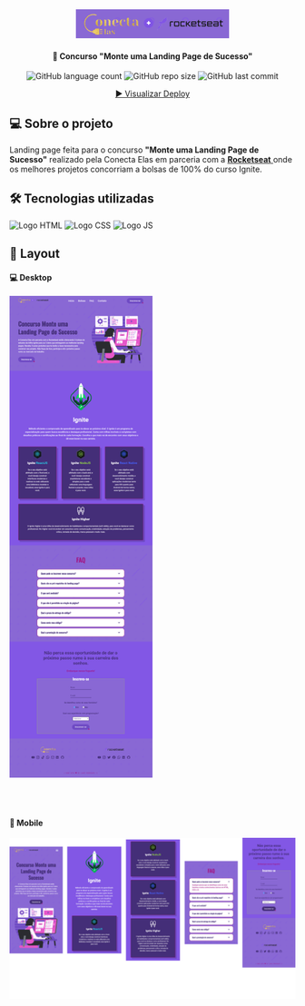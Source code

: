 <div align="center">
  <img alt="Logo Conecta Elas e Rocketseat" title="Logo Conecta Elas e Rocketseat" src="./readme/Logo.png">
</div>
	
<h4 align="center"> 
	🚀 Concurso "Monte uma Landing Page de Sucesso"
</h4>

<div align="center">
  <img alt="GitHub language count" src="https://img.shields.io/github/languages/count/LauriRodrigues/Landing-Page-Concurso?color=%238968D4">

  <img alt="GitHub repo size" src="https://img.shields.io/github/repo-size/LauriRodrigues/Landing-Page-Concurso?color=%238968D4">
  
  <img alt="GitHub last commit" src="https://img.shields.io/github/last-commit/LauriRodrigues/Landing-Page-Concurso?color=%238968D4">
  
  <a href="https://laurirodrigues.github.io/Landing-Page-Concurso/"> ▶️ Visualizar Deploy </a>
</div>

<h2 align=left> 💻 Sobre o projeto </h3>
<p> Landing page feita para o concurso <strong>"Monte uma Landing Page de Sucesso"</strong> realizado pela Conecta Elas em parceria com a <a href="https://www.rocketseat.com.br/"> <strong>Rocketseat</strong> </a> onde os melhores projetos concorriam a bolsas de 100% do curso Ignite.<p>
  
<h2 align=left> 🛠 Tecnologias utilizadas </h3>

<div align=left>
  <img alt="Logo HTML" src="https://img.shields.io/badge/HTML5-E34F26?style=for-the-badge&logo=html5&logoColor=white">
  <img alt="Logo CSS" src="https://img.shields.io/badge/CSS-239120?&style=for-the-badge&logo=css3&logoColor=white">
  <img alt="Logo JS" src="https://img.shields.io/badge/JavaScript-323330?style=for-the-badge&logo=javascript&logoColor=F7DF1E">
</div>

<h2 align=left> 🎨 Layout </h2>

<h4>💻 Desktop </h4>

<img alt="Versão Desktop" title="Desktop" src="./readme/Desktop.png" width="50%">

<br> <br>

<h4>📱 Mobile </h4>

<img alt="Versão Mobile" title="Mobile" src="./readme/Mobile.png">

